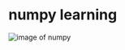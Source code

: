 # numpy learning
![image of numpy](https://upload.wikimedia.org/wikipedia/commons/thumb/3/31/NumPy_logo_2020.svg/2560px-NumPy_logo_2020.svg.png)
